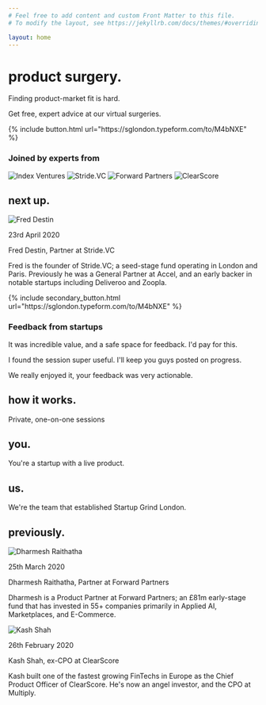 ```yaml
---
# Feel free to add content and custom Front Matter to this file.
# To modify the layout, see https://jekyllrb.com/docs/themes/#overriding-theme-defaults

layout: home
---
```


<div id="atf">
	<div>
		<h1 id="main-title">product surgery<span class="tertiary-color transitioning-period period-1">.</span></h1>
		<div id="key-messaging-container">
			<p class="key-messaging">Finding product-market fit is hard.</p>
			<p class="key-messaging">Get free, expert advice at our virtual surgeries.</p>
		</div>
		{% include button.html url="https://sglondon.typeform.com/to/M4bNXE" %}
	</div>
</div>

<div id="experts-container">
	<div id="experts-header"><h3>Joined by experts from</h3></div>
	<img id="index" src="/assets/images/index_ventures_colourised.png" alt="Index Ventures">
	<img id="stride" src="/assets/images/stride_vc_colourised.png" alt="Stride.VC">	
	<img id="forward" src="/assets/images/forward_partners_colourised.png" alt="Forward Partners">	
	<img id="clearscore" src="/assets/images/clearscore_colourised.png" alt="ClearScore">			
</div>

<div id="next-up-container">
	<div id="next-up-header"><h2>next up<span class="primary-color">.</span></h2></div>
	<div id="next-up">
		<img id="fred" class="profile-image" src="/assets/images/fred-destin.jpg" alt="Fred Destin">
		<div class="profile">
			<p class="date">23rd April 2020</p>
			<p class="name">Fred Destin, Partner at Stride.VC</p>
			<p>Fred is the founder of Stride.VC; a seed-stage fund operating in London and Paris. Previously he was a General Partner at Accel, and an early backer in notable startups including Deliveroo and Zoopla.</p>
			{% include secondary_button.html url="https://sglondon.typeform.com/to/M4bNXE" %}
		</div>
	</div>
</div>

<div id="quote-container">
	<div id="quotes-header"><h3>Feedback from startups</h3></div>
	<div id="quote-1" class="quote">
		<p>It was incredible value, and a safe space for feedback. I'd pay for this.</p>
	</div>
	<div id="quote-2" class="quote">
		<p>I found the session super useful. I'll keep you guys posted on progress.</p>
	</div>
	<div id="quote-3" class="quote">
		<p>We really enjoyed it, your feedback was very actionable.</p>
	</div>
</div>

<h2>how it works<span class="secondary-color">.</span></h2>
<p> Private, one-on-one sessions </p>

<h2>you<span class="tertiary-color">.</span></h2>
<p> You're a startup with a live product. </p>

<h2>us<span class="primary-color">.</span></h2>
<p> We're the team that established Startup Grind London.</p>


<div id="previously-container">
	<div id="previously-header"><h2>previously<span class="secondary-color">.</span></h2></div>
	<div class="previously">
		<img id="dharmesh" class="profile-image" src="/assets/images/dharmesh-raithatha.jpg" alt="Dharmesh Raithatha">
		<div class="profile">
			<p class="date">25th March 2020</p>
			<p class="name">Dharmesh Raithatha, Partner at Forward Partners</p>
			<p>Dharmesh is a Product Partner at Forward Partners; an £81m early-stage fund that has invested in 55+ companies primarily in Applied AI, Marketplaces, and E-Commerce.</p>
		</div>
	</div>
	<div class="previously">
		<img id="kash" class="profile-image" src="/assets/images/kash-shah.jpeg" alt="Kash Shah">
		<div class="profile">
			<p class="date">26th February 2020</p>
			<p class="name">Kash Shah, ex-CPO at ClearScore</p>
			<p>Kash built one of the fastest growing FinTechs in Europe as the Chief Product Officer of ClearScore. He's now an angel investor, and the CPO at Multiply.</p>
		</div>
	</div>
</div>

<script>
	document.addEventListener('DOMContentLoaded', function() {
	    var elems = document.getElementsByClassName("transitioning-period");
		setInterval(function(){
		    if(elems[0].classList.contains("period-1")) {
		        elems[0].classList.remove("tertiary-color");
	    		elems[0].classList.add("primary-color");
		        elems[0].classList.remove("period-1");
	    		elems[0].classList.add("period-2");
		    } else if(elems[0].classList.contains("period-2")) {
		        elems[0].classList.remove("primary-color");
	    		elems[0].classList.add("tertiary-color");
		        elems[0].classList.remove("period-2");
	    		elems[0].classList.add("period-3");
		    } else if(elems[0].classList.contains("period-3")) {
		        elems[0].classList.remove("tertiary-color");
	    		elems[0].classList.add("secondary-color");
		        elems[0].classList.remove("period-3");
	    		elems[0].classList.add("period-4");	    		
		    } else if(elems[0].classList.contains("period-4")) {
		        elems[0].classList.remove("secondary-color");
	    		elems[0].classList.add("tertiary-color");
	    		elems[0].classList.remove("period-4");
	    		elems[0].classList.add("period-1");	
		    }	    	    
		}, 5000);
	}, false);

</script>